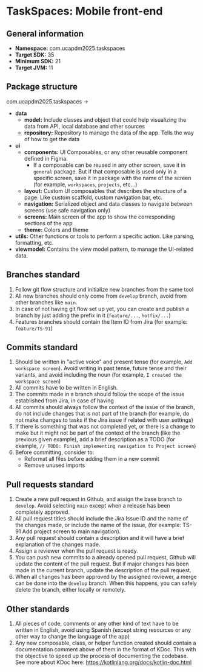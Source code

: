 # TaskSpaces: Mobile front-end

## General information
- **Namespace:** com.ucapdm2025.taskspaces
- **Target SDK:** 35
- **Minimum SDK:** 21
- **Target JVM:** 11

## Package structure
com.ucapdm2025.taskspaces ->
- **data**
  - **model:** Include classes and object that could help visualizing the data from API, local database and other sources
  - **repository:** Repository to manage the data of the app. Tells the way of how to get the data
- **ui**
  - **components:** UI Composables, or any other reusable component defined in Figma.
    - If a composable can be reused in any other screen, save it in `general` package. But if that composable is used only in a specific screen, save it in package with the name of the screen (for example, `workspaces`, `projects`, etc...)
  - **layout:** Custom UI composables that describes the structure of a page. Like custom scaffold, custom navigation bar, etc.
  - **navigation:** Serialized object and data classes to navigate between screens (use safe navigation only)
  - **screens:** Main screen of the app to show the corresponding sections of the app
  - **theme:** Colors and theme
- **utils:** Other functions or tools to perform a specific action. Like parsing, formatting, etc.
- **viewmodel:** Contains the view model pattern, to manage the UI-related data.

## Branches standard
1. Follow git flow structure and initialize new branches from the same tool
2. All new branches should only come from `develop` branch, avoid from other branches like `main`.
3. In case of not having git flow set up yet, you can create and publish a branch by just adding the prefix in it (`feature/...`, `hotfix/...`)
4. Features branches should contain the Item ID from Jira (for example: `feature/TS-91`)

## Commits standard
1. Should be written in "active voice" and present tense (for example, `Add workspace screen`). Avoid writing in past tense, future tense and their variants, and avoid including the noun (for example, `I created the workspace screen`)
2. All commits have to be written in English.
3. The commits made in a branch should follow the scope of the issue established from Jira, in case of having 
4. All commits should always follow the context of the issue of the branch, do not include changes that is not part of the branch (for example, do not make changes to tasks if the Jira issue if related with user settings)
5. If there is something that was not completed yet, or there is a change to make but it might not be part of the context of the branch (like the previous given example), add a brief description as a TODO (for example, `// TODO: Finish implementing navigation to Project screen`)
6. Before committing, consider to:
    - Reformat all files before adding them in a new commit
    - Remove unused imports

## Pull requests standard
1. Create a new pull request in Github, and assign the base branch to `develop`. Avoid selecting `main` except when a release has been completely approved.
2. All pull request titles should include the Jira Issue ID and the name of the changes made, or include the name of the issue, (for example: TS-91 Add project screen to main navigation).
3. Any pull request should contain a description and it will have a brief explanation of the changes made.
4. Assign a reviewer when the pull request is ready.
5. You can push new commits to a already opened pull request, Github will update the content of the pull request. But if major changes has been made in the current branch, update the description of the pull request.
6. When all changes has been approved by the assigned reviewer, a merge can be done into the `develop` branch. When this happens, you can safely delete the branch, either locally or remotely.

## Other standards
1. All pieces of code, comments or any other kind of text have to be written in English, avoid using Spanish (except string resources or any other way to change the language of the app)
2. Any new composable, class, or helper function created should contain a documentation comment above of them in the format of KDoc. This with the objective to speed up the process of documenting the codebase. See more about KDoc here: https://kotlinlang.org/docs/kotlin-doc.html
